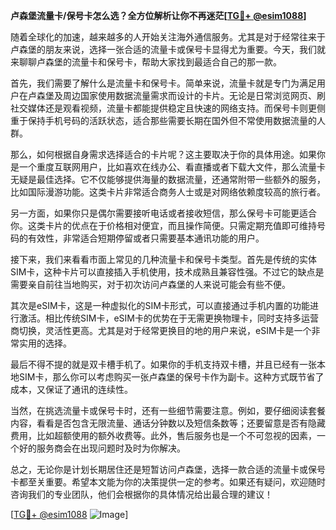 **卢森堡流量卡/保号卡怎么选？全方位解析让你不再迷茫[[TG💪+ @esim1088](https://t.me/s/esim1088)]**

随着全球化的加速，越来越多的人开始关注海外通信服务。尤其是对于经常往来于卢森堡的朋友来说，选择一张合适的流量卡或保号卡显得尤为重要。今天，我们就来聊聊卢森堡的流量卡和保号卡，帮助大家找到最适合自己的那一款。

首先，我们需要了解什么是流量卡和保号卡。简单来说，流量卡就是专门为满足用户在卢森堡及周边国家使用数据流量需求而设计的卡片。无论是日常浏览网页、刷社交媒体还是观看视频，流量卡都能提供稳定且快速的网络支持。而保号卡则更侧重于保持手机号码的活跃状态，适合那些需要长期在国外但不常使用数据流量的人群。

那么，如何根据自身需求选择适合的卡片呢？这主要取决于你的具体用途。如果你是一个重度互联网用户，比如喜欢在线办公、看直播或者下载大文件，那么流量卡无疑是最佳选择。它不仅能够提供海量的数据流量，还通常附带一些额外的服务，比如国际漫游功能。这类卡片非常适合商务人士或是对网络依赖度较高的旅行者。

另一方面，如果你只是偶尔需要接听电话或者接收短信，那么保号卡可能更适合你。这类卡片的优点在于价格相对便宜，而且操作简便。只需定期充值即可维持号码的有效性，非常适合短期停留或者只需要基本通讯功能的用户。

接下来，我们来看看市面上常见的几种流量卡和保号卡类型。首先是传统的实体SIM卡，这种卡片可以直接插入手机使用，技术成熟且兼容性强。不过它的缺点是需要亲自前往当地购买，对于初次访问卢森堡的人来说可能会有些不便。

其次是eSIM卡，这是一种虚拟化的SIM卡形式，可以直接通过手机内置的功能进行激活。相比传统SIM卡，eSIM卡的优势在于无需更换物理卡，同时支持多运营商切换，灵活性更高。尤其是对于经常更换目的地的用户来说，eSIM卡是一个非常实用的选择。

最后不得不提的就是双卡槽手机了。如果你的手机支持双卡槽，并且已经有一张本地SIM卡，那么你可以考虑购买一张卢森堡的保号卡作为副卡。这种方式既节省了成本，又保证了通讯的连续性。

当然，在挑选流量卡或保号卡时，还有一些细节需要注意。例如，要仔细阅读套餐内容，看看是否包含无限流量、通话分钟数以及短信条数等；还要留意是否有隐藏费用，比如超额使用的额外收费等。此外，售后服务也是一个不可忽视的因素，一个好的服务商会在出现问题时及时为你解决。

总之，无论你是计划长期居住还是短暂访问卢森堡，选择一款合适的流量卡或保号卡都至关重要。希望本文能为你的决策提供一定的参考。如果还有疑问，欢迎随时咨询我们的专业团队，他们会根据你的具体情况给出最合理的建议！

[[TG💪+ @esim1088](https://t.me/s/esim1088) ![Image](https://i.postimg.cc/4NQfJmqS/Snipaste-2025-05-13-00-14-12.png)]